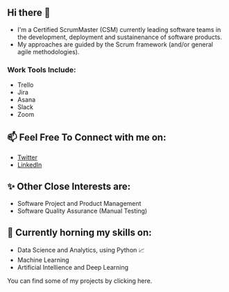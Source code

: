 ## Hi there 👋

* I'm a Certified ScrumMaster (CSM) currently leading software teams in the development, deployment and sustainenance of software products.
* My approaches are guided by the Scrum framework (and/or general agile methodologies). 

### Work Tools Include:
* Trello
* Jira
* Asana
* Slack
* Zoom

## 📫 Feel Free To Connect with me on:
* [Twitter](https://twitter.com/SylgeeMty)
* [LinkedIn](https://www.linkedin.com/in/glory-sylvester)

## :sparkles: Other Close Interests are:
* Software Project and Product Management
* Software Quality Assurance (Manual Testing)

## 🌱 Currently horning my skills on:
* Data Science and Analytics, using Python 📈
* Machine Learning 
* Artificial Intellience and Deep Learning

You can find some of my projects by clicking here.
